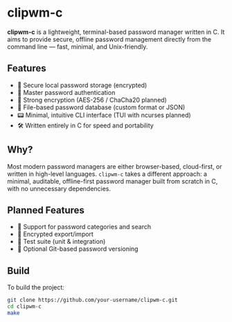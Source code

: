# clipwm-c

**clipwm-c** is a lightweight, terminal-based password manager written in C. It aims to provide secure, offline password management directly from the command line — fast, minimal, and Unix-friendly.

## Features

- 🔐 Secure local password storage (encrypted)
- 🧠 Master password authentication
- 🧱 Strong encryption (AES-256 / ChaCha20 planned)
- 📁 File-based password database (custom format or JSON)
- 📟 Minimal, intuitive CLI interface (TUI with ncurses planned)
- 🛠️ Written entirely in C for speed and portability

## Why?

Most modern password managers are either browser-based, cloud-first, or written in high-level languages. `clipwm-c` takes a different approach: a minimal, auditable, offline-first password manager built from scratch in C, with no unnecessary dependencies.

## Planned Features

- 🔑 Support for password categories and search
- 🔄 Encrypted export/import
- 🧪 Test suite (unit & integration)
- 🔐 Optional Git-based password versioning

## Build

To build the project:

```bash
git clone https://github.com/your-username/clipwm-c.git
cd clipwm-c
make

